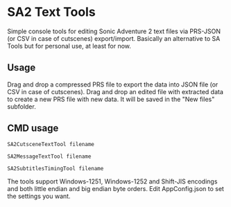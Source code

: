 # SA2 Text Tools

Simple console tools for editing Sonic Adventure 2 text files via PRS-JSON (or CSV in case of cutscenes) export/import. Basically an alternative to SA Tools but for personal use, at least for now.

## Usage
Drag and drop a compressed PRS file to export the data into JSON file (or CSV in case of cutscenes).
Drag and drop an edited file with extracted data to create a new PRS file with new data.
It will be saved in the "New files" subfolder.

## CMD usage
`SA2CutsceneTextTool filename`

`SA2MessageTextTool filename`

`SA2SubtitlesTimingTool filename`

The tools support Windows-1251, Windows-1252 and Shift-JIS encodings and both little endian and big endian byte orders.
Edit AppConfig.json to set the settings you want.
